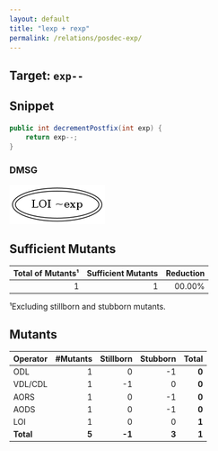 ```yaml
---
layout: default
title: "lexp + rexp"
permalink: /relations/posdec-exp/
---
```


## Target: ``exp--``

## Snippet


```java
public int decrementPostfix(int exp) {
    return exp--;
}
```


### DMSG

![image](images/dmsg_posdec-exp.png)

## Sufficient Mutants


|Total of Mutants¹    | Sufficient Mutants |Reduction |
|                ---: |               ---: |     ---: |  
| 1                   | 1                  |00.00%    |

¹Excluding stillborn and stubborn mutants.

## Mutants



| Operator | #Mutants | Stillborn | Stubborn | Total  |
| :---     |     ---: |      ---: |     ---: |   ---: |
| ODL      | 1        | 0         | -1       | **0**  |
| VDL/CDL  | 1        | -1        | 0        | **0**  |
| AORS     | 1        | 0         | -1       | **0**  |
| AODS     | 1        | 0         | -1       | **0**  |
| LOI      | 1        | 0         | 0        | **1**  |
|**Total** | **5**    | **-1**    | **3**    | **1**  |
